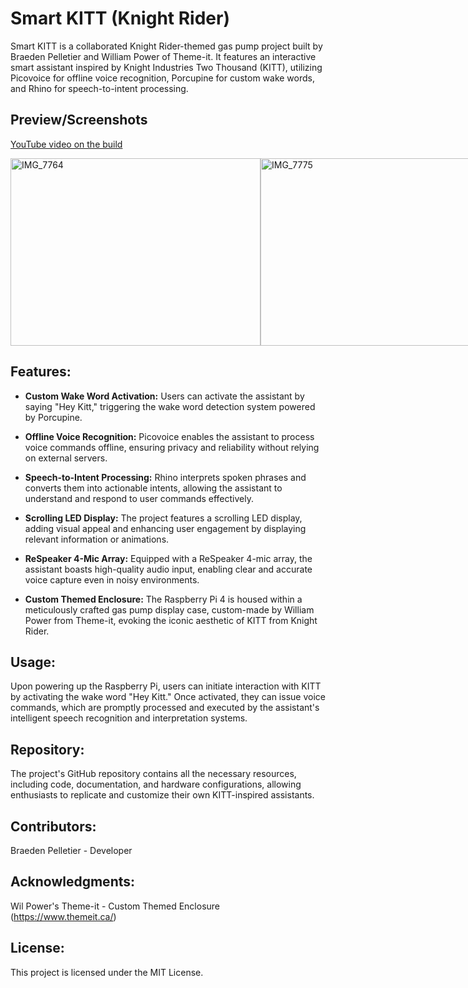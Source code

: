 # Smart KITT (Knight Rider)

Smart KITT is a collaborated Knight Rider-themed gas pump project built by Braeden Pelletier and William Power of Theme-it. 
It features an interactive smart assistant inspired by Knight Industries Two Thousand (KITT), utilizing Picovoice for offline voice recognition, Porcupine for custom wake words, and Rhino for speech-to-intent processing.


## Preview/Screenshots
[YouTube video on the build](https://www.youtube.com/watch?v=W4Q1bZQEd9o)

<div style="display: flex; justify-content: space-between;">
    <img src="https://github.com/BraedenP232/kitt_robot/assets/83258877/69adb165-db39-4e83-b460-fa0b1167fe72" alt="IMG_7764" width="400" height="300" />
    <img src="https://github.com/BraedenP232/kitt_robot/assets/83258877/aca6d15e-0d9e-45b3-8dc4-53d4e3e5cb28" alt="IMG_7775" width="400" height="300" />
</div>


## Features:

- **Custom Wake Word Activation:** Users can activate the assistant by saying "Hey Kitt," triggering the wake word detection system powered by Porcupine.

- **Offline Voice Recognition:** Picovoice enables the assistant to process voice commands offline, ensuring privacy and reliability without relying on external servers.

- **Speech-to-Intent Processing:** Rhino interprets spoken phrases and converts them into actionable intents, allowing the assistant to understand and respond to user commands effectively.

- **Scrolling LED Display:** The project features a scrolling LED display, adding visual appeal and enhancing user engagement by displaying relevant information or animations.

- **ReSpeaker 4-Mic Array:** Equipped with a ReSpeaker 4-mic array, the assistant boasts high-quality audio input, enabling clear and accurate voice capture even in noisy environments.

- **Custom Themed Enclosure:** The Raspberry Pi 4 is housed within a meticulously crafted gas pump display case, custom-made by William Power from Theme-it, evoking the iconic aesthetic of KITT from Knight Rider.

## Usage:

Upon powering up the Raspberry Pi, users can initiate interaction with KITT by activating the wake word "Hey Kitt." Once activated, they can issue voice commands, which are promptly processed and executed by the assistant's intelligent speech recognition and interpretation systems.

## Repository:

The project's GitHub repository contains all the necessary resources, including code, documentation, and hardware configurations, allowing enthusiasts to replicate and customize their own KITT-inspired assistants.

## Contributors:

Braeden Pelletier - Developer

## Acknowledgments:

Wil Power's Theme-it - Custom Themed Enclosure (https://www.themeit.ca/)

## License:

This project is licensed under the MIT License.
